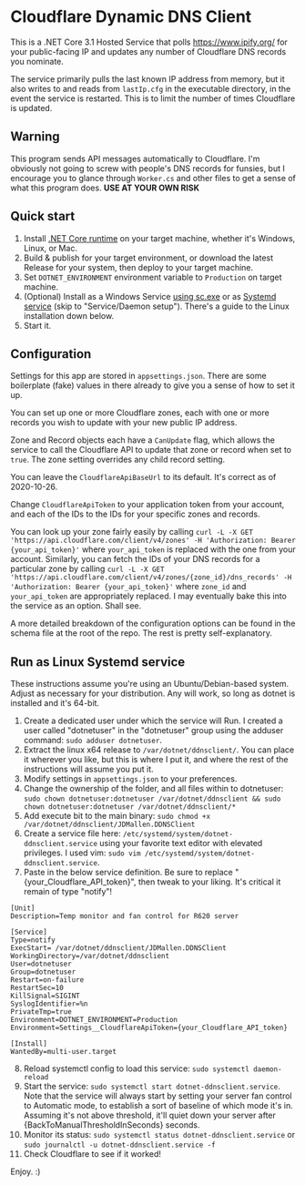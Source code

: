# Cloudflare Dynamic DNS Client

This is a .NET Core 3.1 Hosted Service that polls https://www.ipify.org/ for your public-facing IP and updates any number of Cloudflare DNS records you nominate.

The service primarily pulls the last known IP address from memory, but it also writes to and reads from `lastIp.cfg` in the executable directory, in the event the service is restarted. This is to limit the number of times Cloudflare is updated.

## Warning
This program sends API messages automatically to Cloudflare. I'm obviously not going to screw with people's DNS records for funsies, but I encourage you to glance through `Worker.cs` and other files to get a sense of what this program does. **USE AT YOUR OWN RISK**

## Quick start
1. Install [.NET Core runtime](https://dotnet.microsoft.com/download) on your target machine, whether it's Windows, Linux, or Mac.
2. Build & publish for your target environment, or download the latest Release for your system, then deploy to your target machine.
3. Set `DOTNET_ENVIRONMENT` environment variable to `Production` on target machine.
4. (Optional) Install as a Windows Service [using sc.exe](https://support.microsoft.com/en-au/help/251192/how-to-create-a-windows-service-by-using-sc-exe) or as [Systemd service](https://dejanstojanovic.net/aspnet/2018/june/setting-up-net-core-servicedaemon-on-linux-os/) (skip to "Service/Daemon setup"). There's a guide to the Linux installation down below.
5. Start it.

## Configuration

Settings for this app are stored in `appsettings.json`. There are some boilerplate (fake) values in there already to give you a sense of how to set it up. 

You can set up one or more Cloudflare zones, each with one or more records you wish to update with your new public IP address.

Zone and Record objects each have a `CanUpdate` flag, which allows the service to call the Cloudflare API to update that zone or record when set to `true`. The zone setting overrides any child record setting.

You can leave the `CloudflareApiBaseUrl` to its default. It's correct as of 2020-10-26.

Change `CloudflareApiToken` to your application token from your account, and each of the IDs to the IDs for your specific zones and records.

You can look up your zone fairly easily by calling `curl -L -X GET 'https://api.cloudflare.com/client/v4/zones' -H 'Authorization: Bearer {your_api_token}'` where `your_api_token` is replaced with the one from your account. Similarly, you can fetch the IDs of your DNS records for a particular zone by calling `curl -L -X GET 'https://api.cloudflare.com/client/v4/zones/{zone_id}/dns_records' -H 'Authorization: Bearer {your_api_token}'` where `zone_id` and `your_api_token` are appropriately replaced. I may eventually bake this into the service as an option. Shall see.

A more detailed breakdown of the configuration options can be found in the schema file at the root of the repo. The rest is pretty self-explanatory.

## Run as Linux Systemd service

These instructions assume you're using an Ubuntu/Debian-based system. Adjust as necessary for your distribution. Any will work, so long as dotnet is installed and it's 64-bit.

1. Create a dedicated user under which the service will Run. I created a user called "dotnetuser" in the "dotnetuser" group using the adduser command: `sudo adduser dotnetuser`.
2. Extract the linux x64 release to `/var/dotnet/ddnsclient/`. You can place it wherever you like, but this is where I put it, and where the rest of the instructions will assume you put it.
3. Modify settings in `appsettings.json` to your preferences.
4. Change the ownership of the folder, and all files within to dotnetuser: `sudo chown dotnetuser:dotnetuser /var/dotnet/ddnsclient && sudo chown dotnetuser:dotnetuser /var/dotnet/ddnsclient/*`
5. Add execute bit to the main binary: `sudo chmod +x /var/dotnet/ddnsclient/JDMallen.DDNSClient`
6. Create a service file here: `/etc/systemd/system/dotnet-ddnsclient.service` using your favorite text editor with elevated privileges. I used vim: `sudo vim /etc/systemd/system/dotnet-ddnsclient.service`.
7. Paste in the below service definition. Be sure to replace "{your_Cloudflare_API_token}", then tweak to your liking. It's critical it remain of type "notify"!
```
[Unit]
Description=Temp monitor and fan control for R620 server

[Service]
Type=notify
ExecStart= /var/dotnet/ddnsclient/JDMallen.DDNSClient
WorkingDirectory=/var/dotnet/ddnsclient
User=dotnetuser
Group=dotnetuser
Restart=on-failure
RestartSec=10
KillSignal=SIGINT
SyslogIdentifier=%n
PrivateTmp=true
Environment=DOTNET_ENVIRONMENT=Production
Environment=Settings__CloudflareApiToken={your_Cloudflare_API_token}

[Install]
WantedBy=multi-user.target
```
8. Reload systemctl config to load this service: `sudo systemctl daemon-reload`
9. Start the service: `sudo systemctl start dotnet-ddnsclient.service`. Note that the service will always start by setting your server fan control to Automatic mode, to establish a sort of baseline of which mode it's in. Assuming it's not above threshold, it'll quiet down your server after {BackToManualThresholdInSeconds} seconds.
10. Monitor its status: `sudo systemctl status dotnet-ddnsclient.service` or `sudo journalctl -u dotnet-ddnsclient.service -f`
11. Check Cloudflare to see if it worked!

Enjoy. :)
